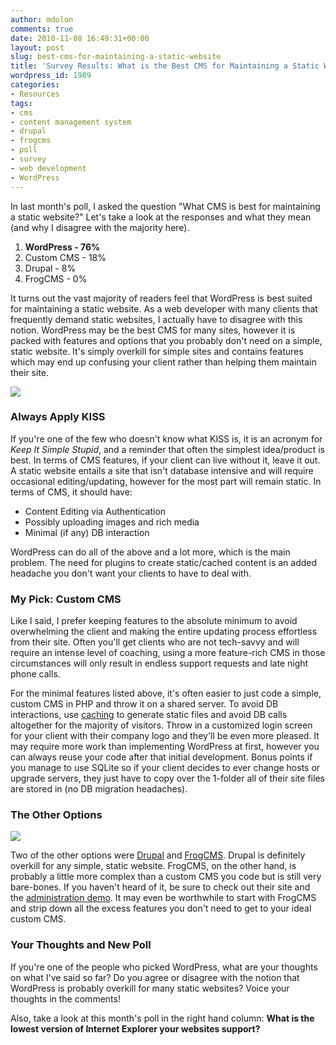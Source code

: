 ```yaml
---
author: mdolon
comments: true
date: 2010-11-08 16:49:31+00:00
layout: post
slug: best-cms-for-maintaining-a-static-website
title: 'Survey Results: What is the Best CMS for Maintaining a Static Website?'
wordpress_id: 1989
categories:
- Resources
tags:
- cms
- content management system
- drupal
- frogcms
- poll
- survey
- web development
- WordPress
---
```


In last month's poll, I asked the question "What CMS is best for maintaining a static website?"  Let's take a look at the responses and what they mean (and why I disagree with the majority here).

  1. **WordPress - 76%**
  2. Custom CMS - 18%
  3. Drupal - 8%
  4. FrogCMS - 0%

It turns out the vast majority of readers feel that WordPress is best suited for maintaining a static website.  As a web developer with many clients that frequently demand static websites, I actually have to disagree with this notion.  WordPress may be the best CMS for many sites, however it is packed with features and options that you probably don't need on a simple, static website.  It's simply overkill for simple sites and contains features which may end up confusing your client rather than helping them maintain their site.

![](http://devgrow.s3.amazonaws.com/assets/images/kiss.jpg)

### Always Apply KISS

If you're one of the few who doesn't know what KISS is, it is an acronym for _Keep It Simple Stupid_, and a reminder that often the simplest idea/product is best.  In terms of CMS features, if your client can live without it, leave it out.  A static website entails a site that isn't database intensive and will require occasional editing/updating, however for the most part will remain static.  In terms of CMS, it should have:

  * Content Editing via Authentication
  * Possibly uploading images and rich media
  * Minimal (if any) DB interaction

WordPress can do all of the above and a lot more, which is the main problem.  The need for plugins to create static/cached content is an added headache you don't want your clients to have to deal with.

### My Pick: Custom CMS

Like I said, I prefer keeping features to the absolute minimum to avoid overwhelming the client and making the entire updating process effortless from their site.  Often you'll get clients who are not tech-savvy and will require an intense level of coaching, using a more feature-rich CMS in those circumstances will only result in endless support requests and late night phone calls.

For the minimal features listed above, it's often easier to just code a simple, custom CMS in PHP and throw it on a shared server.  To avoid DB interactions, use [caching](http://devgrow.com/simple-cache-class/) to generate static files and avoid DB calls altogether for the majority of visitors.  Throw in a customized login screen for your client with their company logo and they'll be even more pleased.  It may require more work than implementing WordPress at first, however you can always reuse your code after that initial development.  Bonus points if you manage to use SQLite so if your client decides to ever change hosts or upgrade servers, they just have to copy over the 1-folder all of their site files are stored in (no DB migration headaches).

### The Other Options

<img src="http://devgrow.s3.amazonaws.com/assets/images/drupal-frog.jpg" class="image-left" />

Two of the other options were [Drupal](http://drupal.org/) and [FrogCMS](http://www.madebyfrog.com/).  Drupal is definitely overkill for any simple, static website.  FrogCMS, on the other hand, is probably a little more complex than a custom CMS you code but is still very bare-bones.  If you haven't heard of it, be sure to check out their site and the [administration demo](http://www.opensourcecms.com/demo/2/28/Frog).  It may even be worthwhile to start with FrogCMS and strip down all the excess features you don't need to get to your ideal custom CMS.

### Your Thoughts and New Poll

If you're one of the people who picked WordPress, what are your thoughts on what I've said so far?  Do you agree or disagree with the notion that WordPress is probably overkill for many static websites?  Voice your thoughts in the comments!

Also, take a look at this month's poll in the right hand column: **What is the lowest version of Internet Explorer your websites support?**